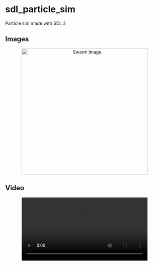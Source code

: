 # sdl_particle_sim
Particle sim made with SDL 2

## Images

<div align="center">
  <img src="images/swarm.jpg" alt="Swarm Image" width="400"/>
</div>

## Video

<div align="center">
  <video width="400">
    <source src="images/screen_record.mp4" type="video/mp4">
  </video>
</div>
